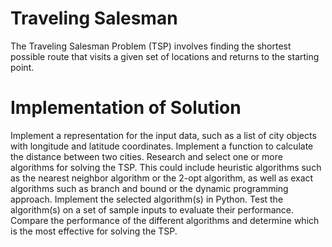 # Traveling Salesman
 
The Traveling Salesman Problem (TSP) involves finding the shortest possible route that visits a given set of locations and returns to the starting point. 
# Implementation of Solution 

Implement a representation for the input data, such as a list of city objects with longitude and latitude coordinates.
Implement a function to calculate the distance between two cities.
Research and select one or more algorithms for solving the TSP. This could include heuristic algorithms such as the nearest neighbor algorithm or the 2-opt algorithm, as well as exact algorithms such as branch and bound or the dynamic programming approach.
Implement the selected algorithm(s) in Python.
Test the algorithm(s) on a set of sample inputs to evaluate their performance.
Compare the performance of the different algorithms and determine which is the most effective for solving the TSP.

